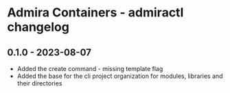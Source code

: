 # Admira Containers - admiractl changelog

## 0.1.0 - 2023-08-07

* Added the create command - missing template flag
* Added the base for the cli project organization for modules, libraries and their directories
